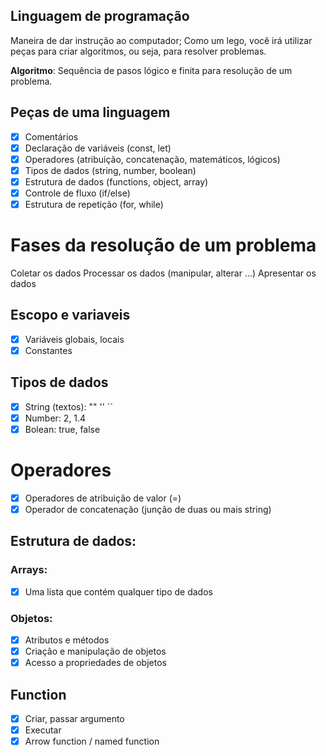 ## Linguagem de programação

Maneira de dar instrução ao computador;
Como um lego, você irá utilizar peças para criar algoritmos, ou seja, para resolver problemas.

**Algoritmo**: Sequência de pasos lógico e finita para resolução de um problema.

## Peças de uma linguagem

- [x] Comentários
- [x] Declaração de variáveis (const, let)
- [x] Operadores (atribuição, concatenação, matemáticos, lógicos)
- [x] Tipos de dados (string, number, boolean)
- [x] Estrutura de dados (functions, object, array)
- [x] Controle de fluxo (if/else)
- [x] Estrutura de repetição (for, while)

# Fases da resolução de um problema

Coletar os dados
Processar os dados (manipular, alterar ...)
Apresentar os dados

## Escopo e variaveis
- [x] Variáveis globais, locais
- [x] Constantes

## Tipos de dados

- [x] String (textos): "" '' ``
- [x] Number: 2, 1.4
- [x] Bolean: true, false

# Operadores

- [x] Operadores de atribuição de valor (=)
- [x] Operador de concatenação (junção de duas ou mais string)        

## Estrutura de dados: 

### Arrays:

- [x] Uma lista que contém qualquer tipo de dados

### Objetos:

- [x] Atributos e métodos
- [x] Criação e manipulação de objetos
- [x] Acesso a propriedades de objetos

## Function
- [x] Criar, passar argumento
- [x] Executar
- [x] Arrow function / named function